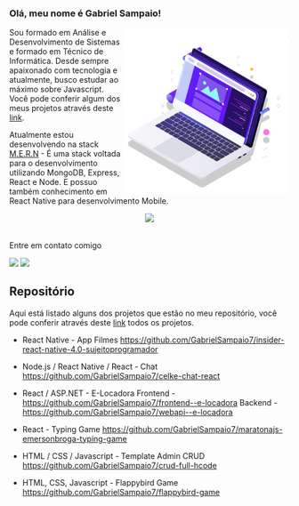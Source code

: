 ### Olá, meu nome é Gabriel Sampaio!

<img src="pc.svg" min-width="300px" max-width="300px" width="300px" align="right" alt="Computador">

<p align="left"> 
  Sou formado em Análise e Desenvolvimento de Sistemas e formado em Técnico de Informática. Desde sempre apaixonado com tecnologia e atualmente, busco estudar ao máximo sobre Javascript. Você pode conferir algum dos meus projetos através deste <a href="https://github.com/GabrielSampaio7?tab=repositories">link</a>.
</p>

<p align="left">
  Atualmente estou desenvolvendo na stack <a href="https://upflow.me/entendendo-o-mern-stack-o-que-e/">M.E.R.N</a> - É uma stack voltada para o desenvolvimento utilizando MongoDB, Express, React e Node. E possuo também conhecimento em React Native para desenvolvimento Mobile.  
</p>

<div align="center">
 <a href="https://github.com/GabrielSampaio7"></a>
  <img height="180em" src="https://github-readme-stats.vercel.app/api/top-langs/?username=gabrielsampaio7&layout=compact&langs_count=7&theme=dracula"/>
</div>

##

Entre em contato comigo

<div> 
  <a href = "mailto:sampaiogabriel777@hotmail.com"><img src="https://img.shields.io/badge/-Gmail-%23333?style=for-the-badge&logo=gmail&logoColor=white" target="_blank"></a>
  <a href="https://www.linkedin.com/in/gabrielsampaiolimadearaujo/" target="_blank"><img src="https://img.shields.io/badge/-LinkedIn-%230077B5?style=for-the-badge&logo=linkedin&logoColor=white" target="_blank"></a> 
</div>

## Repositório

Aqui está listado alguns dos projetos que estão no meu repositório, você pode conferir através deste <a href="https://github.com/GabrielSampaio7?tab=repositories">link</a> todos os projetos.

- React Native - App Filmes
https://github.com/GabrielSampaio7/insider-react-native-4.0-sujeitoprogramador

- Node.js / React Native / React - Chat 
https://github.com/GabrielSampaio7/celke-chat-react

- React / ASP.NET - E-Locadora
Frontend - https://github.com/GabrielSampaio7/frontend--e-locadora
Backend - https://github.com/GabrielSampaio7/webapi--e-locadora

- React - Typing Game
https://github.com/GabrielSampaio7/maratonajs-emersonbroga-typing-game

- HTML / CSS / Javascript - Template Admin CRUD
https://github.com/GabrielSampaio7/crud-full-hcode

- HTML, CSS, Javascript - Flappybird Game
https://github.com/GabrielSampaio7/flappybird-game